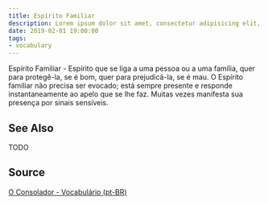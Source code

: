 ```yaml
---
title: Espírito Familiar
description: Lorem ipsum dolor sit amet, consectetur adipisicing elit, sed do eiusmod tempor incididunt ut labore et dolore magna aliqua.  TODO
date: 2019-02-01 19:00:00
tags:
- vocabulary
---
```


Espírito Familiar - Espírito que se liga a uma pessoa ou a uma família, quer para protegê-la, se é bom, quer para prejudicá-la, se é mau. O Espírito familiar não precisa ser evocado; está sempre presente e responde instantaneamente ao apelo que se lhe faz. Muitas vezes manifesta sua presença por sinais sensíveis.

## See Also
TODO

## Source
[O Consolador - Vocabulário (pt-BR)](http://www.oconsolador.com.br/linkfixo/vocabulario/principal.html)



